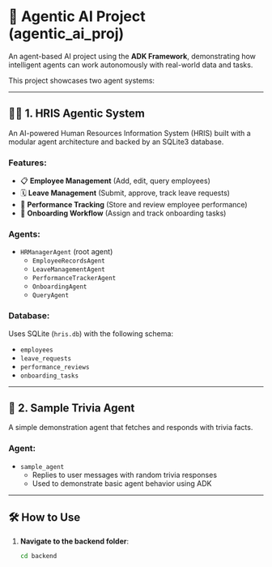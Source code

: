# 🤖 Agentic AI Project (agentic_ai_proj)

An agent-based AI project using the **ADK Framework**, demonstrating how intelligent agents can work autonomously with real-world data and tasks.

This project showcases two agent systems:

---

## 🧑‍💼 1. HRIS Agentic System

An AI-powered Human Resources Information System (HRIS) built with a modular agent architecture and backed by an SQLite3 database.

### Features:
- 📋 **Employee Management** (Add, edit, query employees)
- 🗓️ **Leave Management** (Submit, approve, track leave requests)
- 💬 **Performance Tracking** (Store and review employee performance)
- 🚀 **Onboarding Workflow** (Assign and track onboarding tasks)

### Agents:
- `HRManagerAgent` (root agent)
  - `EmployeeRecordsAgent`
  - `LeaveManagementAgent`
  - `PerformanceTrackerAgent`
  - `OnboardingAgent`
  - `QueryAgent`

### Database:
Uses SQLite (`hris.db`) with the following schema:
- `employees`
- `leave_requests`
- `performance_reviews`
- `onboarding_tasks`

---

## 🎲 2. Sample Trivia Agent

A simple demonstration agent that fetches and responds with trivia facts.

### Agent:
- `sample_agent`
  - Replies to user messages with random trivia responses
  - Used to demonstrate basic agent behavior using ADK

---

## 🛠 How to Use

1. **Navigate to the backend folder**:
   ```bash
   cd backend
